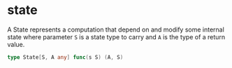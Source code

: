 # state

A State represents a computation that depend on and modify some internal state where parameter `S` is a state type to carry and `A` is the type of a return value.

```go
type State[S, A any] func(s S) (A, S)
```
